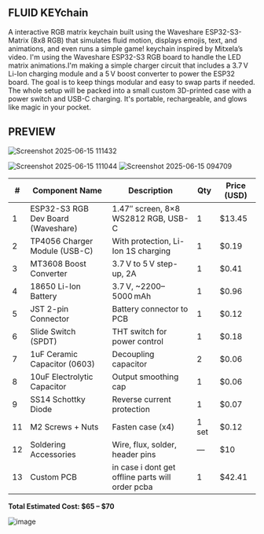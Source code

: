 ## FLUID KEYchain
A interactive RGB matrix keychain built using the Waveshare ESP32-S3-Matrix (8x8 RGB) that simulates fluid motion, displays emojis, text, and animations, and even runs a simple game!
keychain inspired by Mitxela’s video. I'm using the Waveshare ESP32-S3 RGB board to handle the LED matrix animations.I'm making a simple charger circuit that includes a 3.7 V Li-Ion charging module and a 5 V boost converter to power the ESP32 board. The goal is to keep things modular and easy to swap parts if needed.
The whole setup will be packed into a small custom 3D-printed case with a power switch and USB-C charging. It's portable, rechargeable, and glows like magic in your pocket.

## PREVIEW
![Screenshot 2025-06-15 111432](https://github.com/user-attachments/assets/b6e72d0b-b802-4ff0-b836-11cba65b7c00)

![Screenshot 2025-06-15 111044](https://github.com/user-attachments/assets/8298781a-da90-457d-b2b2-8f27f9883db0)
![Screenshot 2025-06-15 094709](https://github.com/user-attachments/assets/526c8eca-9350-4345-ac22-1b1f955f9c9e)


| #  | Component Name                     | Description                                              | Qty | Price (USD) | 
|----|-----------------------------------|----------------------------------------------------------|-----|--------------|
| 1  | ESP32-S3 RGB Dev Board (Waveshare) | 1.47″ screen, 8×8 WS2812 RGB, USB-C                     | 1   | $13.45       |  
| 2  | TP4056 Charger Module (USB-C)      | With protection, Li-Ion 1S charging                     | 1   | $0.19        | 
| 3  | MT3608 Boost Converter             | 3.7 V to 5 V step-up, 2A                                 | 1   | $0.41        | 
| 4  | 18650 Li-Ion Battery               | 3.7 V, ~2200–5000 mAh                                   | 1   | $0.96        | |
| 5  | JST 2-pin Connector                | Battery connector to PCB                                | 1   | $0.12        ||
| 6  | Slide Switch (SPDT)                | THT switch for power control                            | 1   | $0.18        | 
| 7  | 1uF Ceramic Capacitor (0603)       | Decoupling capacitor                                     | 2   | $0.06        | 
| 8  | 10uF Electrolytic Capacitor        | Output smoothing cap                                    | 1   | $0.06        | 
| 9  | SS14 Schottky Diode                | Reverse current protection                              | 1   | $0.07        |      | 
| 11 | M2 Screws + Nuts                   | Fasten case (x4)                                        | 1 set | $0.12       |
| 12 | Soldering Accessories              | Wire, flux, solder, header pins                         | —   | $10       | 
| 13 | Custom PCB                         |     in case i dont get offline parts  will order pcba          | 1   | $42.41        | 

**Total Estimated Cost: $65 – $70**

![image](https://github.com/user-attachments/assets/652454dc-4195-4e8a-a8fe-775b8b0b5d8c)

